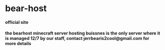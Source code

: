 # bear-host
<h4> official site <h4>
  <p> the bearhost minecraft server hosting buissnes is the only server where it is managed 12/7 by our staff, contact jerrbearis2cool@gmail.com for more details </p>


